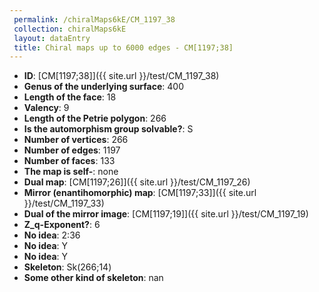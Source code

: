 ```yaml
--- 
 permalink: /chiralMaps6kE/CM_1197_38 
 collection: chiralMaps6kE
 layout: dataEntry
 title: Chiral maps up to 6000 edges - CM[1197;38]
---
```


- **ID**: [CM[1197;38]]({{ site.url }}/test/CM_1197_38)
- **Genus of the underlying surface**: 400
- **Length of the face**: 18
- **Valency**: 9
- **Length of the Petrie polygon**: 266
- **Is the automorphism group solvable?**: S
- **Number of vertices**: 266
- **Number of edges**: 1197
- **Number of faces**: 133
- **The map is self-**: none
- **Dual map**: [CM[1197;26]]({{ site.url }}/test/CM_1197_26)
- **Mirror (enantihomorphic) map**: [CM[1197;33]]({{ site.url }}/test/CM_1197_33)
- **Dual of the mirror image**: [CM[1197;19]]({{ site.url }}/test/CM_1197_19)
- **Z_q-Exponent?**: 6
- **No idea**:  2:36
- **No idea**: Y
- **No idea**: Y
- **Skeleton**: Sk(266;14)
- **Some other kind of skeleton**: nan
